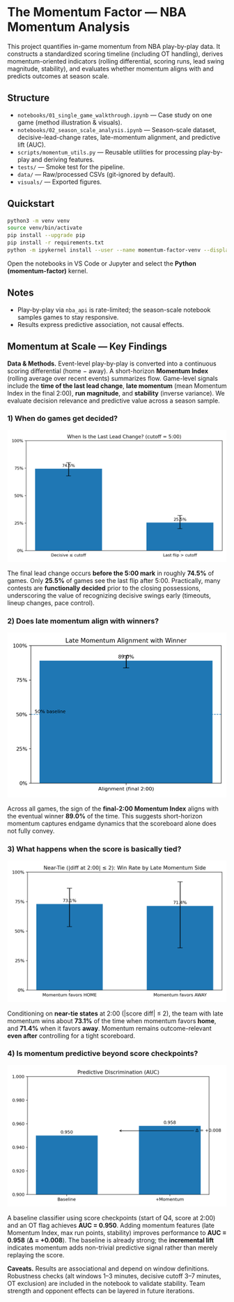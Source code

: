 # The Momentum Factor — NBA Momentum Analysis

This project quantifies in-game momentum from NBA play-by-play data. It constructs a standardized scoring timeline (including OT handling), derives momentum-oriented indicators (rolling differential, scoring runs, lead swing magnitude, stability), and evaluates whether momentum aligns with and predicts outcomes at season scale.

## Structure
- `notebooks/01_single_game_walkthrough.ipynb` — Case study on one game (method illustration & visuals).
- `notebooks/02_season_scale_analysis.ipynb` — Season-scale dataset, decisive-lead-change rates, late-momentum alignment, and predictive lift (AUC).
- `scripts/momentum_utils.py` — Reusable utilities for processing play-by-play and deriving features.
- `tests/` — Smoke test for the pipeline.
- `data/` — Raw/processed CSVs (git-ignored by default).
- `visuals/` — Exported figures.

## Quickstart
```bash
python3 -m venv venv
source venv/bin/activate
pip install --upgrade pip
pip install -r requirements.txt
python -m ipykernel install --user --name momentum-factor-venv --display-name "Python (momentum-factor)"
```

Open the notebooks in VS Code or Jupyter and select the **Python (momentum-factor)** kernel.

## Notes
- Play-by-play via `nba_api` is rate-limited; the season-scale notebook samples games to stay responsive.
- Results express predictive association, not causal effects.

## Momentum at Scale — Key Findings

**Data & Methods.** Event-level play-by-play is converted into a continuous scoring differential (home − away). A short-horizon **Momentum Index** (rolling average over recent events) summarizes flow. Game-level signals include the **time of the last lead change**, **late momentum** (mean Momentum Index in the final 2:00), **run magnitude**, and **stability** (inverse variance). We evaluate decision relevance and predictive value across a season sample.

### 1) When do games get decided?
![Decisive last lead change share](visuals/decisive_share.png)

The final lead change occurs **before the 5:00 mark** in roughly **74.5%** of games. Only **25.5%** of games see the last flip after 5:00. Practically, many contests are **functionally decided** prior to the closing possessions, underscoring the value of recognizing decisive swings early (timeouts, lineup changes, pace control).

### 2) Does late momentum align with winners?
![Late momentum alignment](visuals/late_momentum_alignment.png)

Across all games, the sign of the **final-2:00 Momentum Index** aligns with the eventual winner **89.0%** of the time. This suggests short-horizon momentum captures endgame dynamics that the scoreboard alone does not fully convey.

### 3) What happens when the score is basically tied?
![Near-tie win rate by late momentum side](visuals/near_tie_winrate.png)

Conditioning on **near-tie states** at 2:00 (|score diff| ≤ 2), the team with late momentum wins about **73.1%** of the time when momentum favors **home**, and **71.4%** when it favors **away**. Momentum remains outcome-relevant **even after** controlling for a tight scoreboard.

### 4) Is momentum predictive beyond score checkpoints?
![AUC comparison](visuals/auc_comparison.png)

A baseline classifier using score checkpoints (start of Q4, score at 2:00) and an OT flag achieves **AUC = 0.950**. Adding momentum features (late Momentum Index, max run points, stability) improves performance to **AUC = 0.958** (**Δ = +0.008**). The baseline is already strong; the **incremental lift** indicates momentum adds non-trivial predictive signal rather than merely replaying the score.

**Caveats.** Results are associational and depend on window definitions. Robustness checks (alt windows 1–3 minutes, decisive cutoff 3–7 minutes, OT exclusion) are included in the notebook to validate stability. Team strength and opponent effects can be layered in future iterations.
